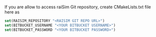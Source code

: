 If you are allow to access raiSim Git repository, create CMakeLists.txt file here as

```CMAKE
set(RAISIM_REPOSITORY "<RAISIM GIT REPO URL>")
set(BITBUCKET_USERNAME "<YOUR BITBUCKET USERNAME>")
set(BITBUCKET_PASSWORD "<YOUR BITBUCKET PASSWORD>")
```